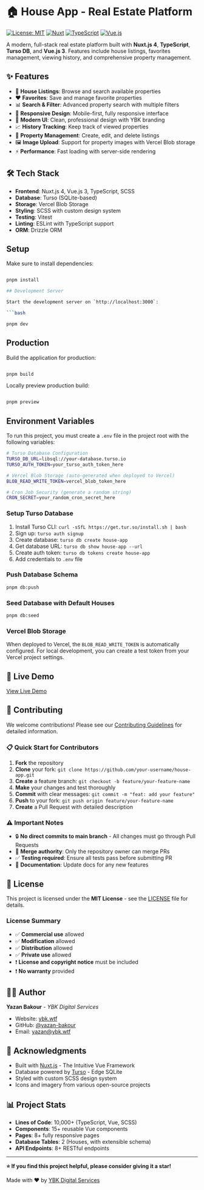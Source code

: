 # 🏠 House App - Real Estate Platform

[![License: MIT](https://img.shields.io/badge/License-MIT-yellow.svg)](https://opensource.org/licenses/MIT)
[![Nuxt](https://img.shields.io/badge/Nuxt-4.x-00DC82?logo=nuxt.js)](https://nuxt.com/)
[![TypeScript](https://img.shields.io/badge/TypeScript-5.x-3178C6?logo=typescript)](https://www.typescriptlang.org/)
[![Vue.js](https://img.shields.io/badge/Vue.js-3.x-4FC08D?logo=vue.js)](https://vuejs.org/)

A modern, full-stack real estate platform built with **Nuxt.js 4**, **TypeScript**, **Turso DB**, and **Vue.js 3**. Features include house listings, favorites management, viewing history, and comprehensive property management.

## ✨ Features

- 🏡 **House Listings**: Browse and search available properties
- ❤️ **Favorites**: Save and manage favorite properties
- 📊 **Search & Filter**: Advanced property search with multiple filters
- 📱 **Responsive Design**: Mobile-first, fully responsive interface
- 🎨 **Modern UI**: Clean, professional design with YBK branding
- 📈 **History Tracking**: Keep track of viewed properties
- 🔐 **Property Management**: Create, edit, and delete listings
- 🖼️ **Image Upload**: Support for property images with Vercel Blob storage
- ⚡ **Performance**: Fast loading with server-side rendering

## 🛠 Tech Stack

- **Frontend**: Nuxt.js 4, Vue.js 3, TypeScript, SCSS
- **Database**: Turso (SQLite-based)
- **Storage**: Vercel Blob Storage
- **Styling**: SCSS with custom design system
- **Testing**: Vitest
- **Linting**: ESLint with TypeScript support
- **ORM**: Drizzle ORM 

## Setup

Make sure to install dependencies:

```bash

pnpm install

## Development Server

Start the development server on `http://localhost:3000`:

```bash

pnpm dev

```

## Production

Build the application for production:

```bash

pnpm build

```

Locally preview production build:

```bash

pnpm preview

```

## Environment Variables

To run this project, you must create a `.env` file in the project root with the following variables:

```bash
# Turso Database Configuration
TURSO_DB_URL=libsql://your-database.turso.io
TURSO_AUTH_TOKEN=your_turso_auth_token_here

# Vercel Blob Storage (auto-generated when deployed to Vercel)
BLOB_READ_WRITE_TOKEN=vercel_blob_token_here

# Cron Job Security (generate a random string)
CRON_SECRET=your_random_cron_secret_here
```

### Setup Turso Database

1. Install Turso CLI: `curl -sSfL https://get.tur.so/install.sh | bash`
2. Sign up: `turso auth signup`
3. Create database: `turso db create house-app`
4. Get database URL: `turso db show house-app --url`
5. Create auth token: `turso db tokens create house-app`
6. Add credentials to `.env` file

### Push Database Schema

```bash
pnpm db:push
```

### Seed Database with Default Houses

```bash
pnpm db:seed
```

### Vercel Blob Storage

When deployed to Vercel, the `BLOB_READ_WRITE_TOKEN` is automatically configured. For local development, you can create a test token from your Vercel project settings.

## 🚀 Live Demo

[View Live Demo](https://house-app-coral.vercel.app/)

## 🤝 Contributing

We welcome contributions! Please see our [Contributing Guidelines](CONTRIBUTING.md) for detailed information.

### 📋 Quick Start for Contributors

1. **Fork** the repository
2. **Clone** your fork: `git clone https://github.com/your-username/house-app.git`
3. **Create** a feature branch: `git checkout -b feature/your-feature-name`
4. **Make** your changes and test thoroughly
5. **Commit** with clear messages: `git commit -m "feat: add your feature"`
6. **Push** to your fork: `git push origin feature/your-feature-name`
7. **Create** a Pull Request with detailed description

### ⚠️ Important Notes

- 🔒 **No direct commits to main branch** - All changes must go through Pull Requests
- 👤 **Merge authority**: Only the repository owner can merge PRs
- ✅ **Testing required**: Ensure all tests pass before submitting PR
- 📝 **Documentation**: Update docs for any new features

## 📄 License

This project is licensed under the **MIT License** - see the [LICENSE](LICENSE) file for details.

### License Summary

- ✅ **Commercial use** allowed
- ✅ **Modification** allowed  
- ✅ **Distribution** allowed
- ✅ **Private use** allowed
- ❗ **License and copyright notice** must be included
- ❗ **No warranty** provided

## 👨‍💻 Author

**Yazan Bakour** - *YBK Digital Services*
- Website: [ybk.wtf](https://ybk.wtf)
- GitHub: [@yazan-bakour](https://github.com/yazan-bakour)
- Email: yazan@ybk.wtf

## 🙏 Acknowledgments

- Built with [Nuxt.js](https://nuxt.com/) - The Intuitive Vue Framework
- Database powered by [Turso](https://turso.tech/) - Edge SQLite
- Styled with custom SCSS design system
- Icons and imagery from various open-source projects

## 📊 Project Stats

- **Lines of Code**: 10,000+ (TypeScript, Vue, SCSS)
- **Components**: 15+ reusable Vue components
- **Pages**: 8+ fully responsive pages
- **Database Tables**: 2 (Houses, with extensible schema)
- **API Endpoints**: 8+ RESTful endpoints

---

**⭐ If you find this project helpful, please consider giving it a star!**

Made with ❤️ by [YBK Digital Services](https://ybk.wtf)
